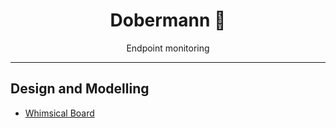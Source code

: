 <h1 style="text-align: center">Dobermann 🦮</h1>
<p style="text-align: center">Endpoint monitoring</p>
<hr>

## Design and Modelling

- [Whimsical Board](https://whimsical.com/doberman-mvp-KSeahkKitCd9TMYf7M68ii)